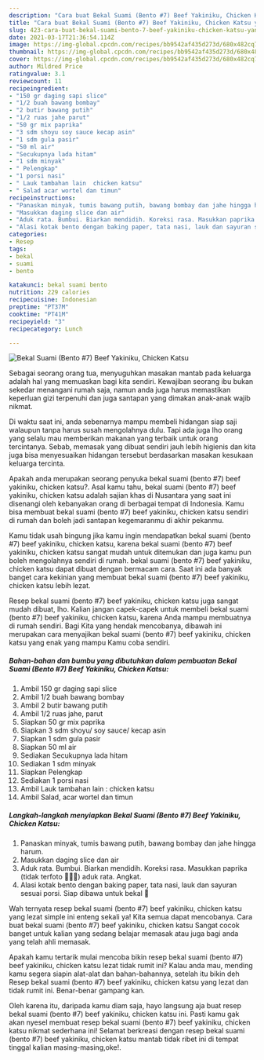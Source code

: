 ```yaml
---
description: "Cara buat Bekal Suami (Bento #7) Beef Yakiniku, Chicken Katsu yang nikmat Untuk Jualan"
title: "Cara buat Bekal Suami (Bento #7) Beef Yakiniku, Chicken Katsu yang nikmat Untuk Jualan"
slug: 423-cara-buat-bekal-suami-bento-7-beef-yakiniku-chicken-katsu-yang-nikmat-untuk-jualan
date: 2021-03-17T21:36:54.114Z
image: https://img-global.cpcdn.com/recipes/bb9542af435d273d/680x482cq70/bekal-suami-bento-7-beef-yakiniku-chicken-katsu-foto-resep-utama.jpg
thumbnail: https://img-global.cpcdn.com/recipes/bb9542af435d273d/680x482cq70/bekal-suami-bento-7-beef-yakiniku-chicken-katsu-foto-resep-utama.jpg
cover: https://img-global.cpcdn.com/recipes/bb9542af435d273d/680x482cq70/bekal-suami-bento-7-beef-yakiniku-chicken-katsu-foto-resep-utama.jpg
author: Mildred Price
ratingvalue: 3.1
reviewcount: 11
recipeingredient:
- "150 gr daging sapi slice"
- "1/2 buah bawang bombay"
- "2 butir bawang putih"
- "1/2 ruas jahe parut"
- "50 gr mix paprika"
- "3 sdm shoyu soy sauce kecap asin"
- "1 sdm gula pasir"
- "50 ml air"
- "Secukupnya lada hitam"
- "1 sdm minyak"
- " Pelengkap"
- "1 porsi nasi"
- " Lauk tambahan lain  chicken katsu"
- " Salad acar wortel dan timun"
recipeinstructions:
- "Panaskan minyak, tumis bawang putih, bawang bombay dan jahe hingga harum."
- "Masukkan daging slice dan air"
- "Aduk rata. Bumbui. Biarkan mendidih. Koreksi rasa. Masukkan paprika (tidak terfoto 🤦🏻‍♀️) aduk rata. Angkat."
- "Alasi kotak bento dengan baking paper, tata nasi, lauk dan sayuran sesuai porsi. Siap dibawa untuk bekal 🥰"
categories:
- Resep
tags:
- bekal
- suami
- bento

katakunci: bekal suami bento 
nutrition: 229 calories
recipecuisine: Indonesian
preptime: "PT37M"
cooktime: "PT41M"
recipeyield: "3"
recipecategory: Lunch

---
```



![Bekal Suami (Bento #7) Beef Yakiniku, Chicken Katsu](https://img-global.cpcdn.com/recipes/bb9542af435d273d/680x482cq70/bekal-suami-bento-7-beef-yakiniku-chicken-katsu-foto-resep-utama.jpg)

Sebagai seorang orang tua, menyuguhkan masakan mantab pada keluarga adalah hal yang memuaskan bagi kita sendiri. Kewajiban seorang ibu bukan sekedar menangani rumah saja, namun anda juga harus memastikan keperluan gizi terpenuhi dan juga santapan yang dimakan anak-anak wajib nikmat.

Di waktu  saat ini, anda sebenarnya mampu membeli hidangan siap saji walaupun tanpa harus susah mengolahnya dulu. Tapi ada juga lho orang yang selalu mau memberikan makanan yang terbaik untuk orang tercintanya. Sebab, memasak yang dibuat sendiri jauh lebih higienis dan kita juga bisa menyesuaikan hidangan tersebut berdasarkan masakan kesukaan keluarga tercinta. 



Apakah anda merupakan seorang penyuka bekal suami (bento #7) beef yakiniku, chicken katsu?. Asal kamu tahu, bekal suami (bento #7) beef yakiniku, chicken katsu adalah sajian khas di Nusantara yang saat ini disenangi oleh kebanyakan orang di berbagai tempat di Indonesia. Kamu bisa membuat bekal suami (bento #7) beef yakiniku, chicken katsu sendiri di rumah dan boleh jadi santapan kegemaranmu di akhir pekanmu.

Kamu tidak usah bingung jika kamu ingin mendapatkan bekal suami (bento #7) beef yakiniku, chicken katsu, karena bekal suami (bento #7) beef yakiniku, chicken katsu sangat mudah untuk ditemukan dan juga kamu pun boleh mengolahnya sendiri di rumah. bekal suami (bento #7) beef yakiniku, chicken katsu dapat dibuat dengan bermacam cara. Saat ini ada banyak banget cara kekinian yang membuat bekal suami (bento #7) beef yakiniku, chicken katsu lebih lezat.

Resep bekal suami (bento #7) beef yakiniku, chicken katsu juga sangat mudah dibuat, lho. Kalian jangan capek-capek untuk membeli bekal suami (bento #7) beef yakiniku, chicken katsu, karena Anda mampu membuatnya di rumah sendiri. Bagi Kita yang hendak mencobanya, dibawah ini merupakan cara menyajikan bekal suami (bento #7) beef yakiniku, chicken katsu yang enak yang mampu Kamu coba sendiri.

<!--inarticleads1-->

##### Bahan-bahan dan bumbu yang dibutuhkan dalam pembuatan Bekal Suami (Bento #7) Beef Yakiniku, Chicken Katsu:

1. Ambil 150 gr daging sapi slice
1. Ambil 1/2 buah bawang bombay
1. Ambil 2 butir bawang putih
1. Ambil 1/2 ruas jahe, parut
1. Siapkan 50 gr mix paprika
1. Siapkan 3 sdm shoyu/ soy sauce/ kecap asin
1. Siapkan 1 sdm gula pasir
1. Siapkan 50 ml air
1. Sediakan Secukupnya lada hitam
1. Sediakan 1 sdm minyak
1. Siapkan  Pelengkap
1. Sediakan 1 porsi nasi
1. Ambil  Lauk tambahan lain : chicken katsu
1. Ambil  Salad, acar wortel dan timun




<!--inarticleads2-->

##### Langkah-langkah menyiapkan Bekal Suami (Bento #7) Beef Yakiniku, Chicken Katsu:

1. Panaskan minyak, tumis bawang putih, bawang bombay dan jahe hingga harum.
1. Masukkan daging slice dan air
1. Aduk rata. Bumbui. Biarkan mendidih. Koreksi rasa. Masukkan paprika (tidak terfoto 🤦🏻‍♀️) aduk rata. Angkat.
1. Alasi kotak bento dengan baking paper, tata nasi, lauk dan sayuran sesuai porsi. Siap dibawa untuk bekal 🥰




Wah ternyata resep bekal suami (bento #7) beef yakiniku, chicken katsu yang lezat simple ini enteng sekali ya! Kita semua dapat mencobanya. Cara buat bekal suami (bento #7) beef yakiniku, chicken katsu Sangat cocok banget untuk kalian yang sedang belajar memasak atau juga bagi anda yang telah ahli memasak.

Apakah kamu tertarik mulai mencoba bikin resep bekal suami (bento #7) beef yakiniku, chicken katsu lezat tidak rumit ini? Kalau anda mau, mending kamu segera siapin alat-alat dan bahan-bahannya, setelah itu bikin deh Resep bekal suami (bento #7) beef yakiniku, chicken katsu yang lezat dan tidak rumit ini. Benar-benar gampang kan. 

Oleh karena itu, daripada kamu diam saja, hayo langsung aja buat resep bekal suami (bento #7) beef yakiniku, chicken katsu ini. Pasti kamu gak akan nyesel membuat resep bekal suami (bento #7) beef yakiniku, chicken katsu nikmat sederhana ini! Selamat berkreasi dengan resep bekal suami (bento #7) beef yakiniku, chicken katsu mantab tidak ribet ini di tempat tinggal kalian masing-masing,oke!.

